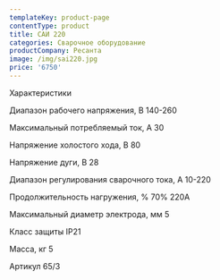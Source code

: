 ```yaml
---
templateKey: product-page
contentType: product
title: САИ 220
categories: Сварочное оборудование
productCompany: Ресанта
image: /img/sai220.jpg
price: '6750'
---
```

Характеристики 

Диапазон рабочего напряжения, В 140-260 

Максимальный потребляемый ток, А 30

Напряжение холостого хода, В 80

Напряжение дуги, В 28

Диапазон регулирования сварочного тока, А 10-220 

Продолжительность нагружения, % 70% 220A 

Максимальный диаметр электрода, мм 5

Класс защиты IP21 

Масса, кг 5

Артикул 65/3
